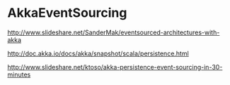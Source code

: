 # AkkaEventSourcing

http://www.slideshare.net/SanderMak/eventsourced-architectures-with-akka


http://doc.akka.io/docs/akka/snapshot/scala/persistence.html

http://www.slideshare.net/ktoso/akka-persistence-event-sourcing-in-30-minutes
